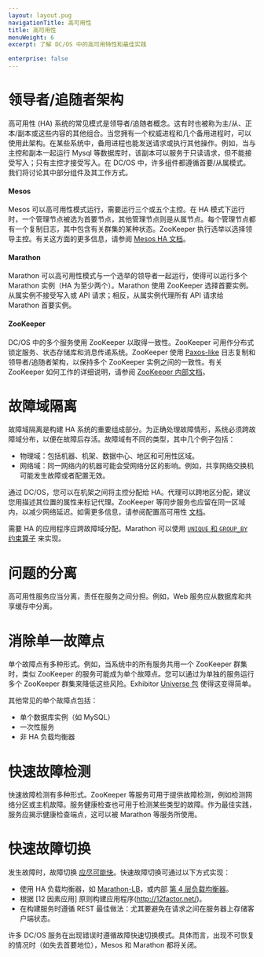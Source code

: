 ```yaml
---
layout: layout.pug
navigationTitle: 高可用性
title: 高可用性
menuWeight: 6
excerpt: 了解 DC/OS 中的高可用特性和最佳实践

enterprise: false
---
```



# 领导者/追随者架构

高可用性 (HA) 系统的常见模式是领导者/追随者概念。这有时也被称为主/从、正本/副本或这些内容的其他组合。当您拥有一个权威进程和几个备用进程时，可以使用此架构。在某些系统中，备用进程也能发送请求或执行其他操作。例如，当与主控和副本一起运行 Mysql 等数据库时，该副本可以服务于只读请求，但不能接受写入；只有主控才接受写入。在 DC/OS 中，许多组件都遵循首要/从属模式。我们将讨论其中部分组件及其工作方式。

#### Mesos

Mesos 可以高可用性模式运行，需要运行三个或五个主控。在 HA 模式下运行时，一个管理节点被选为首要节点，其他管理节点则是从属节点。每个管理节点都有一个复制日志，其中包含有关群集的某种状态。ZooKeeper 执行选举以选择领导主控。有关这方面的更多信息，请参阅 [Mesos HA 文档](https://mesos.apache.org/documentation/latest/high-availability/)。

#### Marathon

Marathon 可以高可用性模式与一个选举的领导者一起运行，使得可以运行多个 Marathon 实例（HA 为至少两个）。Marathon 使用 ZooKeeper 选择首要实例。从属实例不接受写入或 API 请求；相反，从属实例代理所有 API 请求给 Marathon 首要实例。

#### ZooKeeper

DC/OS 中的多个服务使用 ZooKeeper 以取得一致性。ZooKeeper 可用作分布式锁定服务、状态存储库和消息传递系统。ZooKeeper 使用 [Paxos-like](https://en.wikipedia.org/wiki/Paxos_(computer_science)) 日志复制和领导者/追随者架构，以保持多个 ZooKeeper 实例之间的一致性。有关 ZooKeeper 如何工作的详细说明，请参阅 [ZooKeeper 内部文档](https://zookeeper.apache.org/doc/r3.4.8/zookeeperInternals.html)。

# 故障域隔离
故障域隔离是构建 HA 系统的重要组成部分。为正确处理故障情形，系统必须跨故障域分布，以便在故障后存活。故障域有不同的类型，其中几个例子包括：

- 物理域：包括机器、机架、数据中心、地区和可用性区域。
- 网络域：同一网络内的机器可能会受网络分区的影响。例如，共享网络交换机可能发生故障或者配置无效。


通过 DC/OS，您可以在机架之间将主控分配给 HA。代理可以跨地区分配，建议您用描述其位置的属性来标记代理。ZooKeeper 等同步服务也应留在同一区域内，以减少网络延迟。如需更多信息，请参阅配置高可用性 [文档](/1.11/installing/production/advanced-configuration/configuring-zones-regions/)。

需要 HA 的应用程序应跨故障域分配。Marathon 可以使用 [`UNIQUE` 和 `GROUP_BY` 约束算子](https://mesosphere.github.io/marathon/docs/constraints.html) 来实现。

# 问题的分离

高可用性服务应当分离，责任在服务之间分担。例如，Web 服务应从数据库和共享缓存中分离。

# 消除单一故障点

单个故障点有多种形式。例如，当系统中的所有服务共用一个 ZooKeeper 群集时，类似 ZooKeeper 的服务可能成为单个故障点。您可以通过为单独的服务运行多个 ZooKeeper 群集来降低这些风险。Exhibitor [Universe 包](https://github.com/mesosphere/exhibitor-dcos) 使得这变得简单。

其他常见的单个故障点包括：

- 单个数据库实例（如 MySQL）
- 一次性服务
- 非 HA 负载均衡器

# 快速故障检测

快速故障检测有多种形式。ZooKeeper 等服务可用于提供故障检测，例如检测网络分区或主机故障。服务健康检查也可用于检测某些类型的故障。作为最佳实践，服务应揭示健康检查端点，这可以被 Marathon 等服务所使用。

# 快速故障切换

发生故障时，故障切换 [应尽可能快](https://en.wikipedia.org/wiki/Fail-fast)。快速故障切换可通过以下方式实现：

 * 使用 HA 负载均衡器，如 [Marathon-LB](/1.11/networking/marathon-lb/)，或内部 [第 4 层负载均衡器](/1.11/networking/load-balancing-vips/)。
 * 根据 [12 因素应用] 原则构建应用程序(http://12factor.net/)。
 * 在构建服务时遵循 REST 最佳做法：尤其要避免在请求之间在服务器上存储客户端状态。

许多 DC/OS 服务在出现错误时遵循故障快速切换模式。具体而言，出现不可恢复的情况时（如失去首要地位），Mesos 和 Marathon 都将关闭。
